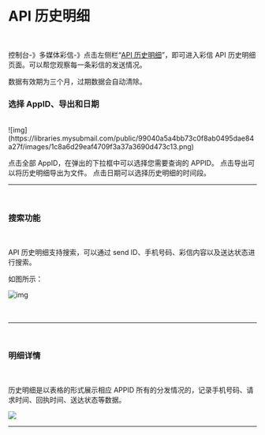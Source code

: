 # API 历史明细

 <br>

控制台-》多媒体彩信-》点击左侧栏“[API 历史明细](https://www.mysubmail.com/console/mms/history)”，即可进入彩信 API 历史明细页面。可以帮您观察每一条彩信的发送情况。

数据有效期为三个月，过期数据会自动清除。
<br>

### **选择 AppID、导出和日期**

<br>
![img](https://libraries.mysubmail.com/public/99040a5a4bb73c0f8ab0495dae84a27f/images/1c8a6d29eaf4709f3a37a3690d473c13.png)

点击全部 AppID，在弹出的下拉框中可以选择您需要查询的 APPID。
点击导出可以将历史明细导出为文件。
点击日期可以选择历史明细的时间段。


------

 <br>

### **搜索功能**

<br>

 API 历史明细支持搜索，可以通过 send ID、手机号码、彩信内容以及送达状态进行搜索。

如图所示：

![img](https://libraries.mysubmail.com/public/99040a5a4bb73c0f8ab0495dae84a27f/images/8924410f8d1770568d51c0dc462261a3.png)

 　

------

<br>

### **明细详情**

<br>

历史明细是以表格的形式展示相应 APPID 所有的分发情况的，记录手机号码、请求时间、回执时间、送达状态等数据。

![](https://libraries.mysubmail.com/public/745bbd47ee09e5810cebad1688282e65/images/f9f0a3a99537026b7caaa27861fb6cfb.png)

------